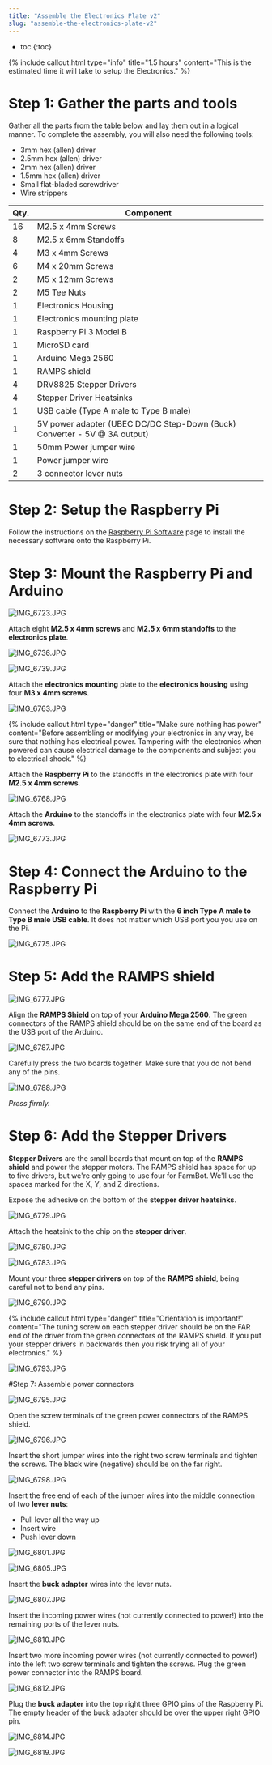 ```yaml
---
title: "Assemble the Electronics Plate v2"
slug: "assemble-the-electronics-plate-v2"
---
```


* toc
{:toc}


{%
include callout.html
type="info"
title="1.5 hours"
content="This is the estimated time it will take to setup the Electronics."
%}

# Step 1: Gather the parts and tools
Gather all the parts from the table below and lay them out in a logical manner. To complete the assembly, you will also need the following tools:
* 3mm hex (allen) driver
* 2.5mm hex (allen) driver
* 2mm hex (allen) driver
* 1.5mm hex (allen) driver
* Small flat-bladed screwdriver
* Wire strippers

|Qty.                          |Component                     |
|------------------------------|------------------------------|
|16                            |M2.5 x 4mm Screws
|8                             |M2.5 x 6mm Standoffs
|4                             |M3 x 4mm Screws
|6                             |M4 x 20mm Screws
|2                             |M5 x 12mm Screws
|2                             |M5 Tee Nuts
|1                             |Electronics Housing
|1                             |Electronics mounting plate
|1                             |Raspberry Pi 3 Model B
|1                             |MicroSD card
|1                             |Arduino Mega 2560
|1                             |RAMPS shield
|4                             |DRV8825 Stepper Drivers
|4                             |Stepper Driver Heatsinks
|1                             |USB cable (Type A male to Type B male)
|1                             |5V power adapter (UBEC DC/DC Step-Down (Buck) Converter - 5V @ 3A output)
|1                             |50mm Power jumper wire
|1                             |Power jumper wire
|2                             |3 connector lever nuts

# Step 2: Setup the Raspberry Pi
Follow the instructions on the [Raspberry Pi Software](https://software.farm.bot) page to install the necessary software onto the Raspberry Pi.

# Step 3: Mount the Raspberry Pi and Arduino


![IMG_6723.JPG](IMG_6723.JPG)

Attach eight **M2.5 x 4mm screws** and **M2.5 x 6mm standoffs** to the **electronics plate**.

![IMG_6736.JPG](IMG_6736.JPG)



![IMG_6739.JPG](IMG_6739.JPG)

Attach the **electronics mounting** plate to the **electronics housing** using four **M3 x 4mm screws**.

![IMG_6763.JPG](IMG_6763.JPG)



{%
include callout.html
type="danger"
title="Make sure nothing has power"
content="Before assembling or modifying your electronics in any way, be sure that nothing has electrical power. Tampering with the electronics when powered can cause electrical damage to the components and subject you to electrical shock."
%}

Attach the **Raspberry Pi** to the standoffs in the electronics plate with four **M2.5 x 4mm screws**.

![IMG_6768.JPG](IMG_6768.JPG)

Attach the **Arduino** to the standoffs in the electronics plate with four **M2.5 x 4mm screws**.

![IMG_6773.JPG](IMG_6773.JPG)

# Step 4: Connect the Arduino to the Raspberry Pi

Connect the **Arduino** to the **Raspberry Pi** with the **6 inch Type A male to Type B male USB cable**. It does not matter which USB port you you use on the Pi.

![IMG_6775.JPG](IMG_6775.JPG)

# Step 5: Add the RAMPS shield

![IMG_6777.JPG](IMG_6777.JPG)


Align the **RAMPS Shield** on top of your **Arduino Mega 2560**. The green connectors of the RAMPS shield should be on the same end of the board as the USB port of the Arduino.



![IMG_6787.JPG](IMG_6787.JPG)

Carefully press the two boards together. Make sure that you do not bend any of the pins.

![IMG_6788.JPG](IMG_6788.JPG)

_Press firmly._

# Step 6: Add the Stepper Drivers

**Stepper Drivers** are the small boards that mount on top of the **RAMPS shield** and power the stepper motors. The RAMPS shield has space for up to five drivers, but we're only going to use four for FarmBot. We'll use the spaces marked for the X, Y, and Z directions.

Expose the adhesive on the bottom of the **stepper driver heatsinks**.

![IMG_6779.JPG](IMG_6779.JPG)

Attach the heatsink to the chip on the **stepper driver**.

![IMG_6780.JPG](IMG_6780.JPG)



![IMG_6783.JPG](IMG_6783.JPG)

Mount your three **stepper drivers** on top of the **RAMPS shield**, being careful not to bend any pins.

![IMG_6790.JPG](IMG_6790.JPG)



{%
include callout.html
type="danger"
title="Orientation is important!"
content="The tuning screw on each stepper driver should be on the FAR end of the driver from the green connectors of the RAMPS shield. If you put your stepper drivers in backwards then you risk frying all of your electronics."
%}



![IMG_6793.JPG](IMG_6793.JPG)

#Step 7: Assemble power connectors

![IMG_6795.JPG](IMG_6795.JPG)

Open the screw terminals of the green power connectors of the RAMPS shield.

![IMG_6796.JPG](IMG_6796.JPG)

Insert the short jumper wires into the right two screw terminals and tighten the screws. The black wire (negative) should be on the far right.

![IMG_6798.JPG](IMG_6798.JPG)

Insert the free end of each of the jumper wires into the middle connection of two **lever nuts**:
 * Pull lever all the way up
 * Insert wire
 * Push lever down

![IMG_6801.JPG](IMG_6801.JPG)



![IMG_6805.JPG](IMG_6805.JPG)

Insert the **buck adapter** wires into the lever nuts.

![IMG_6807.JPG](IMG_6807.JPG)

Insert the incoming power wires (not currently connected to power!) into the remaining ports of the lever nuts.

![IMG_6810.JPG](IMG_6810.JPG)

Insert two more incoming power wires (not currently connected to power!) into the left two screw terminals and tighten the screws. Plug the green power connector into the RAMPS board.

![IMG_6812.JPG](IMG_6812.JPG)

Plug the **buck adapter** into the top right three GPIO pins of the Raspberry Pi. The empty header of the buck adapter should be over the upper right GPIO pin.

![IMG_6814.JPG](IMG_6814.JPG)



![IMG_6819.JPG](IMG_6819.JPG)

